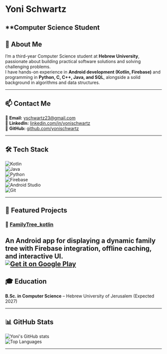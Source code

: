 # Yoni Schwartz  
**Computer Science Student 
---

## 👋 About Me  
I’m a third-year Computer Science student at **Hebrew University**, passionate about building practical software solutions and solving challenging problems.  
I have hands-on experience in **Android development (Kotlin, Firebase)** and programming in **Python, C, C++, Java, and SQL**, alongside a solid background in algorithms and data structures.  

---

## 📫 Contact Me  
📧 **Email:** [yschwartz23@gmail.com](mailto:yschwartz23@gmail.com)  
💼 **LinkedIn:** [linkedin.com/in/yonischwartz](https://linkedin.com/in/yonischwartz)  
🐙 **GitHub:** [github.com/yonischwartz](https://github.com/yonischwartz)  

---

## 🛠 Tech Stack  
![Kotlin](https://img.shields.io/badge/Kotlin-0095D5?logo=kotlin&logoColor=white&style=flat)  
![Java](https://img.shields.io/badge/Java-ED8B00?logo=java&logoColor=white&style=flat)  
![Python](https://img.shields.io/badge/Python-3776AB?logo=python&logoColor=white&style=flat)  
![Firebase](https://img.shields.io/badge/Firebase-FFCA28?logo=firebase&logoColor=black&style=flat)  
![Android Studio](https://img.shields.io/badge/Android%20Studio-3DDC84?logo=androidstudio&logoColor=white&style=flat)  
![Git](https://img.shields.io/badge/Git-F05032?logo=git&logoColor=white&style=flat)  

---

## 🚀 Featured Projects  
### 📱 [FamilyTree_kotlin](https://github.com/yonischwartz/FamilyTree_kotlin)  
An Android app for displaying a dynamic family tree with Firebase integration, offline caching, and interactive UI.  
[![Get it on Google Play](https://upload.wikimedia.org/wikipedia/commons/7/78/Google_Play_Store_badge_EN.svg)](https://play.google.com/store/apps/details?id=com.yoniSchwartz.YBMTree)
---

## 🎓 Education  
**B.Sc. in Computer Science** – Hebrew University of Jerusalem (Expected 2027)  

---

## 📊 GitHub Stats  
![Yoni's GitHub stats](https://github-readme-stats.vercel.app/api?username=yonischwartz&show_icons=true&theme=radical)  
![Top Languages](https://github-readme-stats.vercel.app/api/top-langs/?username=yonischwartz&layout=compact&theme=radical)  

---
